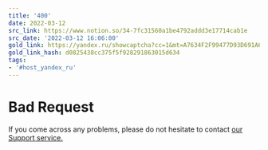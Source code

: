 ```yaml
---
title: '400'
date: 2022-03-12
src_link: https://www.notion.so/34-7fc31560a1be4792addd3e17714cab1e
src_date: '2022-03-12 16:06:00'
gold_link: https://yandex.ru/showcaptcha?cc=1&mt=A7634F2F99477D93D691A6B23F28203F19A741ECC02AE04D0BFF8BA9B474BEC260C55300D4F847701E53FFDAEA45E78F551F301D5C2046E1D59F20C0E424BDABD1A0E017CCBCF428DB73DBDF79084A8360FA2812594418ED33EE67DAED5FBDBE767B521B7F3653A4A71E27FE5953D67C9877EA7AC0FAB6900833F3E06EB4C8E1216636006EAF57018D4E83315B5599EC46A47309A677FEC5E40FDD0540C59811F36C7AEB61E45824392CCD0CE8B4CE0609DD2D42AEFC073281F43911941BCB4F1C2D1B90D54EE62C4B7D210B74D4C533815DE2A70AA5E89A3613BFA501508C2CDF5526FC134D1AE10A401BB7C87C4F3D6283BDF7DE&retpath=aHR0cHM6Ly95YW5kZXgucnUvbWFwcy9vcmcvMzA5NDUxMTA2NzA__78881d36bb1030f461f795a92727c616&t=2%2F1715506974%2F0c6f3dd06e6c01e1b13e9af6d2d061a0&u=5cc7da0-bdd2226e-907f17e-8a8e836&s=e508759e34c0a85fde29339b61bda92a
gold_link_hash: d0825438cc375f5f928291863015d634
tags:
- '#host_yandex_ru'
---
```




Bad Request
===========


If you come across any problems, please do not hesitate to contact [our Support service.](https://yandex.com/support/smart-captcha?form-unique_key=/#help)